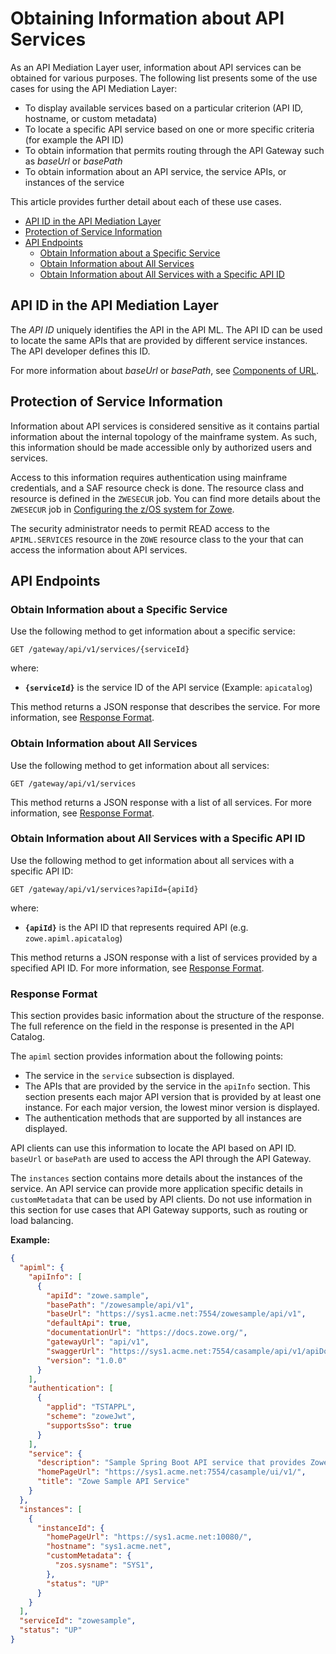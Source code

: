 # Obtaining Information about API Services

As an API Mediation Layer user, information about API services can be obtained for various purposes. The following list presents some of the use cases for using the API Mediation Layer:

- To display available services based on a particular criterion (API ID, hostname, or custom metadata)
- To locate a specific API service based on one or more specific criteria (for example the API ID)
- To obtain information that permits routing through the API Gateway such as _baseUrl_ or _basePath_
- To obtain information about an API service, the service APIs, or instances of the service

This article provides further detail about each of these use cases.

- [API ID in the API Mediation Layer](#api-id-in-the-api-mediation-layer)
- [Protection of Service Information](#protection-of-service-information)
- [API Endpoints](#api-endpoints)
  - [Obtain Information about a  Specific Service](#obtain-information-about-a-specific-service)
  - [Obtain Information about All Services](#obtain-information-about-all-services)
  - [Obtain Information about All Services with a Specific API ID](#obtain-information-about-all-services-with-a-specific-api-id)

## API ID in the API Mediation Layer

The _API ID_ uniquely identifies the API in the API ML. The API ID can be used to locate the same APIs that are provided by different service instances. The API developer defines this ID.

For more information about _baseUrl_ or _basePath_, see [Components of URL](api-mediation-components-of-URL.md).

## Protection of Service Information

Information about API services is considered sensitive as it contains partial information about the internal topology of the mainframe system. As such, this information should be made accessible only by authorized users and services.

Access to this information requires authentication using mainframe credentials, and a SAF resource check is done. The resource class and resource is defined in the `ZWESECUR` job. You can find more details about the `ZWESECUR` job in [Configuring the z/OS system for Zowe](../../user-guide/configure-zos-system.md).

The security administrator needs to permit READ access to the `APIML.SERVICES` resource in the `ZOWE` resource class to the your that can access the information about API services.

## API Endpoints

### Obtain Information about a Specific Service

Use the following method to get information about a specific service:

`GET /gateway/api/v1/services/{serviceId}`

where:

- **`{serviceId}`** is the service ID of the API service (Example: `apicatalog`)

This method returns a JSON response that describes the service. For more information, see [Response Format](#response-format).

### Obtain Information about All Services

Use the following method to get information about all services:

`GET /gateway/api/v1/services`

This method returns a JSON response with a list of all services. For more information, see [Response Format](#response-format).

### Obtain Information about All Services with a Specific API ID

Use the following method to get information about all services with a specific API ID:

`GET /gateway/api/v1/services?apiId={apiId}`

where:

- **`{apiId}`** is the API ID that represents required API (e.g. `zowe.apiml.apicatalog`)

This method returns a JSON response with a list of services provided by a specified API ID. For more information, see [Response Format](#response-format).

### Response Format

This section provides basic information about the structure of the response. The full reference on the field in the response is presented in the API Catalog.

The `apiml` section provides information about the following points:

- The service in the `service` subsection is displayed.
- The APIs that are provided by the service in the `apiInfo` section. This section presents each major API version that is provided by at least one instance. For each major version, the lowest minor version is displayed.
- The authentication methods that are supported by all instances are displayed.

API clients can use this information to locate the API based on API ID. `baseUrl` or `basePath` are used to access the API through the API Gateway.

The `instances` section contains more details about the instances of the service. An API service can provide more application specific details in `customMetadata` that can be used by API clients. Do not use information in this section for use cases that API Gateway supports, such as routing or load balancing.

**Example:**

```json
{
  "apiml": {
    "apiInfo": [
      {
        "apiId": "zowe.sample",
        "basePath": "/zowesample/api/v1",
        "baseUrl": "https://sys1.acme.net:7554/zowesample/api/v1",
        "defaultApi": true,
        "documentationUrl": "https://docs.zowe.org/",
        "gatewayUrl": "api/v1",
        "swaggerUrl": "https://sys1.acme.net:7554/casample/api/v1/apiDocs",
        "version": "1.0.0"
      }
    ],
    "authentication": [
      {
        "applid": "TSTAPPL",
        "scheme": "zoweJwt",
        "supportsSso": true
      }
    ],
    "service": {
      "description": "Sample Spring Boot API service that provides Zowe-conformant REST API",
      "homePageUrl": "https://sys1.acme.net:7554/casample/ui/v1/",
      "title": "Zowe Sample API Service"
    }
  },
  "instances": [
    {
      "instanceId": {
        "homePageUrl": "https://sys1.acme.net:10080/",
        "hostname": "sys1.acme.net",
        "customMetadata": {
          "zos.sysname": "SYS1",
        },
        "status": "UP"
      }
    }
  ],
  "serviceId": "zowesample",
  "status": "UP"
}
```
